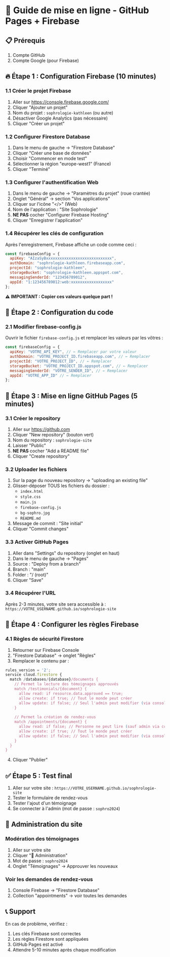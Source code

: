 # 🚀 Guide de mise en ligne - GitHub Pages + Firebase

## 📋 Prérequis
1. Compte GitHub
2. Compte Google (pour Firebase)

## 🔥 Étape 1 : Configuration Firebase (10 minutes)

### 1.1 Créer le projet Firebase
1. Aller sur https://console.firebase.google.com/
2. Cliquer "Ajouter un projet"
3. Nom du projet : `sophrologie-kathleen` (ou autre)
4. Désactiver Google Analytics (pas nécessaire)
5. Cliquer "Créer un projet"

### 1.2 Configurer Firestore Database
1. Dans le menu de gauche → "Firestore Database"
2. Cliquer "Créer une base de données"
3. Choisir "Commencer en mode test" 
4. Sélectionner la région "europe-west1" (France)
5. Cliquer "Terminé"

### 1.3 Configurer l'authentification Web
1. Dans le menu de gauche → "Paramètres du projet" (roue crantée)
2. Onglet "Général" → section "Vos applications"
3. Cliquer sur l'icône "</>" (Web)
4. Nom de l'application : "Site Sophrologie"
5. **NE PAS** cocher "Configurer Firebase Hosting"
6. Cliquer "Enregistrer l'application"

### 1.4 Récupérer les clés de configuration
Après l'enregistrement, Firebase affiche un code comme ceci :
```javascript
const firebaseConfig = {
  apiKey: "AIzaSyBxxxxxxxxxxxxxxxxxxxxxxxxxxxxx",
  authDomain: "sophrologie-kathleen.firebaseapp.com", 
  projectId: "sophrologie-kathleen",
  storageBucket: "sophrologie-kathleen.appspot.com",
  messagingSenderId: "123456789012",
  appId: "1:123456789012:web:xxxxxxxxxxxxxxxxxx"
};
```

**⚠️ IMPORTANT : Copier ces valeurs quelque part !**

## 📁 Étape 2 : Configuration du code

### 2.1 Modifier firebase-config.js
Ouvrir le fichier `firebase-config.js` et remplacer les valeurs par les vôtres :

```javascript
const firebaseConfig = {
  apiKey: "VOTRE_API_KEY", // ← Remplacer par votre valeur
  authDomain: "VOTRE_PROJECT_ID.firebaseapp.com", // ← Remplacer 
  projectId: "VOTRE_PROJECT_ID", // ← Remplacer
  storageBucket: "VOTRE_PROJECT_ID.appspot.com", // ← Remplacer
  messagingSenderId: "VOTRE_SENDER_ID", // ← Remplacer
  appId: "VOTRE_APP_ID" // ← Remplacer
};
```

## 🐙 Étape 3 : Mise en ligne GitHub Pages (5 minutes)

### 3.1 Créer le repository
1. Aller sur https://github.com
2. Cliquer "New repository" (bouton vert)
3. Nom du repository : `sophrologie-site`
4. Laisser "Public" 
5. **NE PAS** cocher "Add a README file"
6. Cliquer "Create repository"

### 3.2 Uploader les fichiers
1. Sur la page du nouveau repository → "uploading an existing file"
2. Glisser-déposer TOUS les fichiers du dossier :
   - `index.html`
   - `style.css` 
   - `main.js`
   - `firebase-config.js`
   - `bg-sophro.jpg`
   - `README.md`
3. Message de commit : "Site initial"
4. Cliquer "Commit changes"

### 3.3 Activer GitHub Pages
1. Aller dans "Settings" du repository (onglet en haut)
2. Dans le menu de gauche → "Pages"
3. Source : "Deploy from a branch"
4. Branch : "main" 
5. Folder : "/ (root)"
6. Cliquer "Save"

### 3.4 Récupérer l'URL
Après 2-3 minutes, votre site sera accessible à :
`https://VOTRE_USERNAME.github.io/sophrologie-site`

## 🔐 Étape 4 : Configurer les règles Firebase

### 4.1 Règles de sécurité Firestore
1. Retourner sur Firebase Console
2. "Firestore Database" → onglet "Règles" 
3. Remplacer le contenu par :

```javascript
rules_version = '2';
service cloud.firestore {
  match /databases/{database}/documents {
    // Permet la lecture des témoignages approuvés
    match /testimonials/{document} {
      allow read: if resource.data.approved == true;
      allow create: if true; // Tout le monde peut créer
      allow update: if false; // Seul l'admin peut modifier (via console)
    }
    
    // Permet la création de rendez-vous
    match /appointments/{document} {
      allow read: if false; // Personne ne peut lire (sauf admin via console)
      allow create: if true; // Tout le monde peut créer
      allow update: if false; // Seul l'admin peut modifier (via console)
    }
  }
}
```

4. Cliquer "Publier"

## ✅ Étape 5 : Test final

1. Aller sur votre site : `https://VOTRE_USERNAME.github.io/sophrologie-site`
2. Tester le formulaire de rendez-vous
3. Tester l'ajout d'un témoignage
4. Se connecter à l'admin (mot de passe : `sophro2024`)

## 🔧 Administration du site

### Modération des témoignages
1. Aller sur votre site
2. Cliquer "🔧 Administration"  
3. Mot de passe : `sophro2024`
4. Onglet "Témoignages" → Approuver les nouveaux

### Voir les demandes de rendez-vous
1. Console Firebase → "Firestore Database"
2. Collection "appointments" → voir toutes les demandes

## 📞 Support
En cas de problème, vérifiez :
1. Les clés Firebase sont correctes
2. Les règles Firestore sont appliquées
3. GitHub Pages est activé
4. Attendre 5-10 minutes après chaque modification